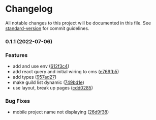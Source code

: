 # Changelog

All notable changes to this project will be documented in this file. See [standard-version](https://github.com/conventional-changelog/standard-version) for commit guidelines.

### 0.1.1 (2022-07-06)


### Features

* add and use env ([612f3c4](https://github.com/mhmulford0/dd-site/commit/612f3c43e1c6c2e07df29a83aaaac6a1787dc59c))
* add react query and initial wiring to cms ([e769fb5](https://github.com/mhmulford0/dd-site/commit/e769fb50150e5d621e538acf088be907ea032ade))
* add types ([957ad27](https://github.com/mhmulford0/dd-site/commit/957ad27452d0684c485d9f9d13e6d0c87f2d8575))
* make guild list dynamic ([749bd1e](https://github.com/mhmulford0/dd-site/commit/749bd1e055a0de7fc0cf0d488f8390272f5b4862))
* use layout, break up pages ([cdd0285](https://github.com/mhmulford0/dd-site/commit/cdd0285b45144adb31049497d5e1c4885c15c304))


### Bug Fixes

* mobile project name not displaying ([26d9f38](https://github.com/mhmulford0/dd-site/commit/26d9f389fa4c974595ca5b6615eef76f63338d94))
